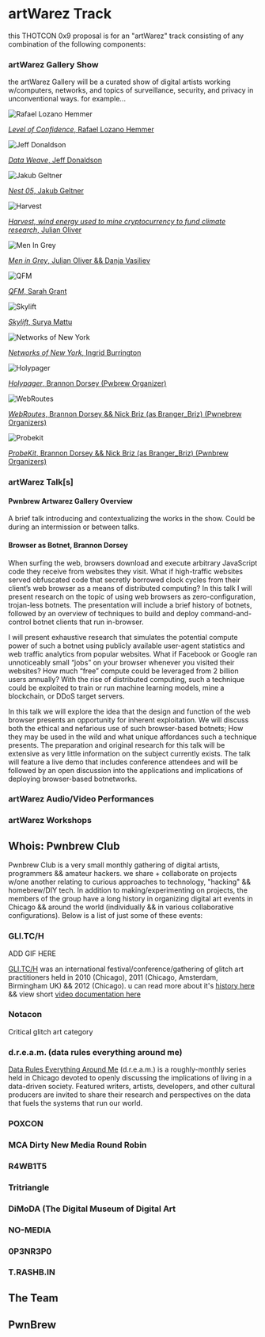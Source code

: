 # artWarez Track

this THOTCON 0x9 proposal is for an "artWarez" track consisting of any combination of the following components:

### artWarez Gallery Show
the artWarez Gallery will be a curated show of digital artists working w/computers, networks, and topics of surveillance, security, and privacy in unconventional ways. for example...

![Rafael Lozano Hemmer](images/rafael_lozano_hemmer.jpg)

[_Level of Confidence_, Rafael Lozano Hemmer](http://www.lozano-hemmer.com/level_of_confidence.php)

![Jeff Donaldson](images/glitchaus.jpg)

[_Data Weave_, Jeff Donaldson](http://glitchaus.com)

![Jakub Geltner](images/Jakub_Geltner.jpg)

[_Nest 05_, Jakub Geltner](https://creators.vice.com/en_us/article/wnpzgy/a-flock-of-surveillance-cameras-nests-on-the-beach)

![Harvest](images/harvest.jpg)

[_Harvest, wind energy used to mine cryptocurrency to fund climate research_, Julian Oliver](https://julianoliver.com/output/harvest)

![Men In Grey](images/men-in-grey.jpg)

[_Men in Grey_, Julian Oliver && Danja Vasiliev](https://criticalengineering.org/projects/men-in-grey/)

![QFM](images/qfm.jpg)

[_QFM_, Sarah Grant](http://chootka.com/projects/)

![Skylift](images/skylift.png)

[_Skylift_, Surya Mattu](https://samatt.github.io/sky-lift/)

![Networks of New York](images/networks-of-new-york.jpg)

[_Networks of New York_, Ingrid Burrington](http://lifewinning.com/projects/networks-of-new-york/)

![Holypager](images/holypager.png)

[_Holypager_, Brannon Dorsey (Pwbrew Organizer)](https://github.com/chootka/radical-networks/issues/120)

![WebRoutes](images/webroutes.png)

[_WebRoutes_, Brannon Dorsey && Nick Briz (as Branger_Briz) (Pwnebrew Organizers)](https://github.com/brangerbriz/webroutes)

![Probekit](images/probekit.png)

[_ProbeKit_, Brannon Dorsey && Nick Briz (as Branger_Briz) (Pwnbrew Organizers)](http://probekit.brangerbriz.com)

### artWarez Talk[s]

#### Pwnbrew Artwarez Gallery Overview

A brief talk introducing and contextualizing the works in the show. Could be during an intermission or between talks.

#### Browser as Botnet, Brannon Dorsey
When surfing the web, browsers download and execute arbitrary JavaScript code they receive from websites they visit. What if high-traffic websites served obfuscated code that secretly borrowed clock cycles from their client’s web browser as a means of distributed computing? In this talk I will present research on the topic of using web browsers as zero-configuration, trojan-less botnets. The presentation will include a brief history of botnets, followed by an overview of techniques to build and deploy command-and-control botnet clients that run in-browser.

I will present exhaustive research that simulates the potential compute power of such a botnet using publicly available user-agent statistics and web traffic analytics from popular websites. What if Facebook or Google ran unnoticeably small “jobs” on your browser whenever you visited their websites? How much “free” compute could be leveraged from 2 billion users annually? With the rise of distributed computing, such a technique could be exploited to train or run machine learning models, mine a blockchain, or DDoS target servers.

In this talk we will explore the idea that the design and function of the web browser presents an opportunity for inherent exploitation. We will discuss both the ethical and nefarious use of such browser-based botnets; How they may be used in the wild and what unique affordances such a technique presents. The preparation and original research for this talk will be extensive as very little information on the subject currently exists. The talk will feature a live demo that includes conference attendees and will be followed by an open discussion into the applications and implications of deploying browser-based botnetworks.

### artWarez Audio/Video Performances

### artWarez Workshops

## Whois: Pwnbrew Club

Pwnbrew Club is a very small monthly gathering of digital artists, programmers && amateur hackers. we share + collaborate on projects w/one another relating to curious approaches to technology, "hacking" && homebrew/DIY tech. In addition to making/experimenting on projects, the members of the group have a long history in organizing digital art events in Chicago && around the world (individually && in various collaborative configurations). Below is a list of just some of these events:

### GLI.TC/H

ADD GIF HERE

[GLI.TC/H](http://gli.tc/h) was an international festival/conference/gathering of glitch art practitioners held in 2010 (Chicago), 2011 (Chicago, Amsterdam, Birmingham UK) && 2012 (Chicago). u can read more about it's [history here](http://gli.tc/h/faq/) && view short [video documentation here](https://www.youtube.com/watch?v=4hBARzlmXTI&list=PL3228E09A837979FB)

### Notacon 

Critical glitch art category

### d.r.e.a.m. (data rules everything around me)
[Data Rules Everything Around Me](http://dataruleseverythingaroundme.net/) (d.r.e.a.m.) is a roughly-monthly series held in Chicago devoted to openly discussing the implications of living in a data-driven society. Featured writers, artists, developers, and other cultural producers are invited to share their research and perspectives on the data that fuels the systems that run our world.

### POXCON

### MCA Dirty New Media Round Robin 

### R4WB1T5

### Tritriangle

### DiMoDA (The Digital Museum of Digital Art

### NO-MEDIA

### 0P3NR3P0

### T.RASHB.IN

## The Team
## PwnBrew





